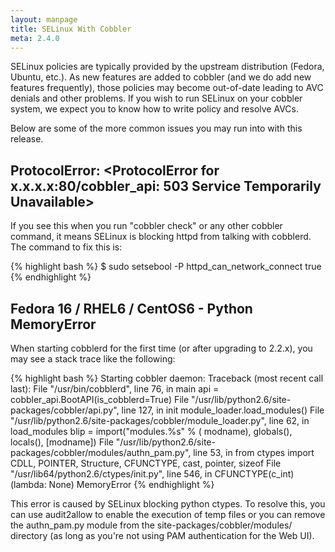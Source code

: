 ```yaml
---
layout: manpage
title: SELinux With Cobbler
meta: 2.4.0
---
```



SELinux policies are typically provided by the upstream distribution (Fedora, Ubuntu, etc.). As new features are added to cobbler (and we do add new features frequently), those policies may become out-of-date leading to AVC denials and other problems. If you wish to run SELinux on your cobbler system, we expect you to know how to write policy and resolve AVCs.

Below are some of the more common issues you may run into with this release.

## ProtocolError: &lt;ProtocolError for x.x.x.x:80/cobbler_api: 503 Service Temporarily Unavailable&gt;

If you see this when you run "cobbler check" or any other cobbler command, it means SELinux is blocking httpd from talking with cobblerd. The command to fix this is:

{% highlight bash %}
$ sudo setsebool -P httpd_can_network_connect true
{% endhighlight %}

## Fedora 16 / RHEL6 / CentOS6 - Python MemoryError

When starting cobblerd for the first time (or after upgrading to 2.2.x), you may see a stack trace like the following:

{% highlight bash %}
Starting cobbler daemon: Traceback (most recent call last):
File "/usr/bin/cobblerd", line 76, in main
api = cobbler_api.BootAPI(is_cobblerd=True)
File "/usr/lib/python2.6/site-packages/cobbler/api.py", line 127, in init
module_loader.load_modules()
File "/usr/lib/python2.6/site-packages/cobbler/module_loader.py", line 62, in load_modules
blip = import("modules.%s" % ( modname), globals(), locals(), [modname])
File "/usr/lib/python2.6/site-packages/cobbler/modules/authn_pam.py", line 53, in
from ctypes import CDLL, POINTER, Structure, CFUNCTYPE, cast, pointer, sizeof
File "/usr/lib64/python2.6/ctypes/init.py", line 546, in
CFUNCTYPE(c_int)(lambda: None)
MemoryError
{% endhighlight %}

This error is caused by SELinux blocking python ctypes. To resolve this, you can use audit2allow to enable the execution of temp files or you can remove the authn_pam.py module from the site-packages/cobbler/modules/ directory (as long as you're not using PAM authentication for the Web UI).
